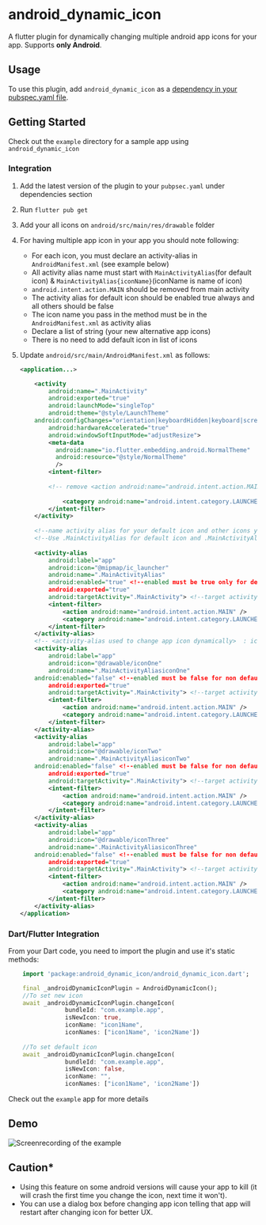 # android_dynamic_icon

A flutter plugin for dynamically changing multiple android app icons for your app. Supports **only Android**.

## Usage

To use this plugin, add `android_dynamic_icon` as a [dependency in your pubspec.yaml file](https://flutter.io/platform-plugins/).

## Getting Started

Check out the `example` directory for a sample app using `android_dynamic_icon`

### Integration

1. Add the latest version of the plugin to your `pubpsec.yaml` under dependencies section
2. Run `flutter pub get`
3. Add your all icons on `android/src/main/res/drawable` folder
4. For having multiple app icon in your app you should note following:
    * For each icon, you must declare an activity-alias in `AndroidManifest.xml` (see example below)
    * All activity alias name must start with `MainActivityAlias`(for default icon) & `MainActivityAlias{iconName}`(iconName is name of icon)
    * `android.intent.action.MAIN` should be removed from main activity
    * The activity alias for default icon should be enabled true always and all others should be false
    * The icon name you pass in the method must be in the `AndroidManifest.xml` as activity alias
    * Declare a list of string (your new alternative app icons)
	* There is no need to add default icon in list of icons
5. Update `android/src/main/AndroidManifest.xml` as follows:

	```xml
	<application...>
   
        <activity
            android:name=".MainActivity"
            android:exported="true"
            android:launchMode="singleTop"
            android:theme="@style/LaunchTheme"
    	android:configChanges="orientation|keyboardHidden|keyboard|screenSize|smallestScreenSize|locale|layoutDirection|fontScale|screenLayout|density|uiMode"
            android:hardwareAccelerated="true"
            android:windowSoftInputMode="adjustResize">
            <meta-data
              android:name="io.flutter.embedding.android.NormalTheme"
              android:resource="@style/NormalTheme"
              />
            <intent-filter>
			
			<!-- remove <action android:name="android.intent.action.MAIN"/> from here-->
				
                <category android:name="android.intent.category.LAUNCHER"/>
            </intent-filter>
        </activity>
		
		<!--name activity alias for your default icon and other icons you want to use-->
		<!--Use .MainActivityAlias for default icon and .MainActivityAlias{iconName} for others-->
		
        <activity-alias
            android:label="app"
            android:icon="@mipmap/ic_launcher"
            android:name=".MainActivityAlias"
            android:enabled="true" <!--enabled must be true only for default icon of your app-->
            android:exported="true"
            android:targetActivity=".MainActivity"> <!--target activity class path will be same for all alias-->
            <intent-filter>
                <action android:name="android.intent.action.MAIN" />
                <category android:name="android.intent.category.LAUNCHER" />
            </intent-filter>
        </activity-alias>
        <!-- <activity-alias used to change app icon dynamically>  : iconone icon, set enabled false initially -->
        <activity-alias
            android:label="app"
            android:icon="@drawable/iconOne"
            android:name=".MainActivityAliasiconOne"
	    android:enabled="false" <!--enabled must be false for non default icon of your app-->
            android:exported="true"
            android:targetActivity=".MainActivity"> <!--target activity class path will be same for all alias-->
            <intent-filter>
                <action android:name="android.intent.action.MAIN" />
                <category android:name="android.intent.category.LAUNCHER" />
            </intent-filter>
        </activity-alias>
        <activity-alias
            android:label="app"
            android:icon="@drawable/iconTwo"
            android:name=".MainActivityAliasiconTwo"
	    android:enabled="false" <!--enabled must be false for non default icon of your app-->
            android:exported="true"
            android:targetActivity=".MainActivity"> <!--target activity class path will be same for all alias-->
            <intent-filter>
                <action android:name="android.intent.action.MAIN" />
                <category android:name="android.intent.category.LAUNCHER" />
            </intent-filter>
        </activity-alias>
        <activity-alias
            android:label="app"
            android:icon="@drawable/iconThree"
            android:name=".MainActivityAliasiconThree"
	    android:enabled="false" <!--enabled must be false for non default icon of your app-->
            android:exported="true"
            android:targetActivity=".MainActivity"> <!--target activity class path will be same for all alias-->
            <intent-filter>
                <action android:name="android.intent.action.MAIN" />
                <category android:name="android.intent.category.LAUNCHER" />
            </intent-filter>
        </activity-alias>
    </application>
	```
	
	
### Dart/Flutter Integration

From your Dart code, you need to import the plugin and use it's static methods:

```dart 
    import 'package:android_dynamic_icon/android_dynamic_icon.dart';

    final _androidDynamicIconPlugin = AndroidDynamicIcon();
    //To set new icon
    await _androidDynamicIconPlugin.changeIcon(
                bundleId: "com.example.app",
                isNewIcon: true,
                iconName: "icon1Name",
                iconNames: ["icon1Name", 'icon2Name'])
                
    //To set default icon
    await _androidDynamicIconPlugin.changeIcon(
                bundleId: "com.example.app",
                isNewIcon: false,
                iconName: "",
                iconNames: ["icon1Name", 'icon2Name'])
```

Check out the `example` app for more details


## Demo
![Screenrecording of the example](https://user-images.githubusercontent.com/54071856/235359921-822bc474-abf9-406f-922a-97cea9ccaa0c.gif)


## Caution*

* Using this feature on some android versions will cause your app to kill (it will crash the first time you change the icon, next time it won't).
* You can use a dialog box before changing app icon telling that app will restart after changing icon for better UX.

